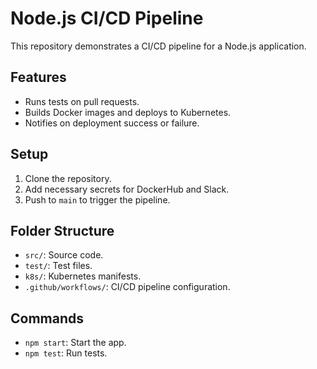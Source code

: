 # Node.js CI/CD Pipeline

This repository demonstrates a CI/CD pipeline for a Node.js application.

## Features
- Runs tests on pull requests.
- Builds Docker images and deploys to Kubernetes.
- Notifies on deployment success or failure.

## Setup
1. Clone the repository.
2. Add necessary secrets for DockerHub and Slack.
3. Push to `main` to trigger the pipeline.

## Folder Structure
- `src/`: Source code.
- `test/`: Test files.
- `k8s/`: Kubernetes manifests.
- `.github/workflows/`: CI/CD pipeline configuration.

## Commands
- `npm start`: Start the app.
- `npm test`: Run tests.
